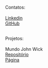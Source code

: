 
Contatos:<br><br>
<a href="https://www.linkedin.com/in/matheusdutra-dev/" target="_blank">Linkedin</a><br>
<a href="https://github.com/Matheus-Dutra95" target="_blank">GitHub</a><br><br>

Projetos:<br><br>
Mundo John Wick<br>
<a href="https://github.com/Matheus-Dutra95/projeto-john" target="_blank">Repositório</a><br>
<a href="https://matheus-dutra95.github.io/projeto-john/home.html" target="_blank">Página</a><br>